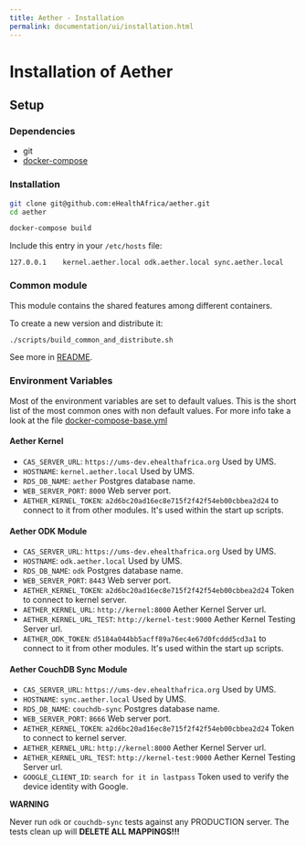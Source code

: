 ```yaml
---
title: Aether - Installation
permalink: documentation/ui/installation.html
---
```



# Installation of Aether



## Setup

### Dependencies

- git
- [docker-compose](https://docs.docker.com/compose/)


### Installation

```bash
git clone git@github.com:eHealthAfrica/aether.git
cd aether

docker-compose build
```

Include this entry in your `/etc/hosts` file:

```
127.0.0.1    kernel.aether.local odk.aether.local sync.aether.local
```

### Common module

This module contains the shared features among different containers.

To create a new version and distribute it:

```bash
./scripts/build_common_and_distribute.sh
```

See more in [README](/aether-common/README.md).


### Environment Variables

Most of the environment variables are set to default values. This is the short list
of the most common ones with non default values. For more info take a look at the file
[docker-compose-base.yml](docker-compose-base.yml)


#### Aether Kernel

- `CAS_SERVER_URL`: `https://ums-dev.ehealthafrica.org` Used by UMS.
- `HOSTNAME`: `kernel.aether.local` Used by UMS.
- `RDS_DB_NAME`: `aether` Postgres database name.
- `WEB_SERVER_PORT`: `8000` Web server port.
- `AETHER_KERNEL_TOKEN`: `a2d6bc20ad16ec8e715f2f42f54eb00cbbea2d24`
  to connect to it from other modules. It's used within the start up scripts.


#### Aether ODK Module

- `CAS_SERVER_URL`: `https://ums-dev.ehealthafrica.org` Used by UMS.
- `HOSTNAME`: `odk.aether.local` Used by UMS.
- `RDS_DB_NAME`: `odk` Postgres database name.
- `WEB_SERVER_PORT`: `8443` Web server port.
- `AETHER_KERNEL_TOKEN`: `a2d6bc20ad16ec8e715f2f42f54eb00cbbea2d24` Token to connect to kernel server.
- `AETHER_KERNEL_URL`: `http://kernel:8000` Aether Kernel Server url.
- `AETHER_KERNEL_URL_TEST`: `http://kernel-test:9000` Aether Kernel Testing Server url.
- `AETHER_ODK_TOKEN`: `d5184a044bb5acff89a76ec4e67d0fcddd5cd3a1`
  to connect to it from other modules. It's used within the start up scripts.


#### Aether CouchDB Sync Module

- `CAS_SERVER_URL`: `https://ums-dev.ehealthafrica.org` Used by UMS.
- `HOSTNAME`: `sync.aether.local` Used by UMS.
- `RDS_DB_NAME`: `couchdb-sync` Postgres database name.
- `WEB_SERVER_PORT`: `8666` Web server port.
- `AETHER_KERNEL_TOKEN`: `a2d6bc20ad16ec8e715f2f42f54eb00cbbea2d24` Token to connect to kernel server.
- `AETHER_KERNEL_URL`: `http://kernel:8000` Aether Kernel Server url.
- `AETHER_KERNEL_URL_TEST`: `http://kernel-test:9000` Aether Kernel Testing Server url.
- `GOOGLE_CLIENT_ID`: `search for it in lastpass` Token used to verify the device identity with Google.


**WARNING**

Never run `odk` or `couchdb-sync` tests against any PRODUCTION server.
The tests clean up will **DELETE ALL MAPPINGS!!!**
